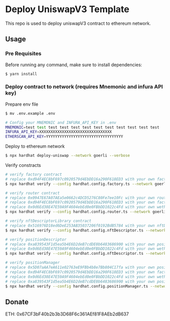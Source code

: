 # Deploy UniswapV3 Template

This repo is used to deploy uniswapV3 contract to ethereum network.

## Usage

### Pre Requisites

Before running any command, make sure to install dependencies:

```sh
$ yarn install
```

### Deploy contract to network (requires Mnemonic and infura API key)

Prepare env file

```sh
$ mv .env.example .env

# Config your MNEMONIC and INFURA_API_KEY in .env
MNEMONIC=test test test test test test test test test test test test
INFURA_API_KEY=XXXXXXXXXXXXXXXXXXXXXXXXXXXXXXXX
ETHERSCAN_API_KEY=YYYYYYYYYYYYYYYYYYYYYYYYYYYYYYYYYY
```

Deploy to ethereum network

```sh
$ npx hardhat deploy-uniswap --network goerli --verbose
```

Verify constracts

```sh
# verify factory contract
# replace 0xd94F4EC8bF697c0920579d4EbDD16a290F618ED3 with your own factory address
$ npx hardhat verify --config hardhat.config.factory.ts --network goerli 0xd94F4EC8bF697c0920579d4EbDD16a290F618ED3

# verify router contract
# replace 0x0947E67A07AEa5e0662c4DCD5276C80Fe7ee10Fc with your own router address
# replace 0xd94F4EC8bF697c0920579d4EbDD16a290F618ED3 with your own factory address
# replace 0x0d6Ed38E47E59A9F4604ebEd0e0FBbDD1022c4Fd with your own weth9 address
$ npx hardhat verify --config hardhat.config.router.ts --network goerli 0x0947E67A07AEa5e0662c4DCD5276C80Fe7ee10Fc "0xd94F4EC8bF697c0920579d4EbDD16a290F618ED3" "0x0d6Ed38E47E59A9F4604ebEd0e0FBbDD1022c4Fd"

# verify nftDescriptorLibrary contract
# replace 0x516976D18ed6DeE253AB35037206f0192BdB5784 with your own nftDescriptorLibrary address
$ npx hardhat verify --config hardhat.config.nftDescriptor.ts --network goerli 0x516976D18ed6DeE253AB35037206f0192BdB5784

# verify positionDescriptor
# replace 0xa839543F1d5ea5b4E6D2deB7cdDE0b6483686900 with your own positionDescriptor address
# replace 0x0d6Ed38E47E59A9F4604ebEd0e0FBbDD1022c4Fd with your own weth9 address
$ npx hardhat verify --config hardhat.config.nftDescriptor.ts --network goerli 0xa839543F1d5ea5b4E6D2deB7cdDE0b6483686900 "0x0d6Ed38E47E59A9F4604ebEd0e0FBbDD1022c4Fd"

# verify positionManager
# replace 0x5D07aAA7eA611e02763eE9FBb4b8e7Bb804C17fa with your own positionManager address
# replace 0xd94F4EC8bF697c0920579d4EbDD16a290F618ED3 with your own factory address
# replace 0x0d6Ed38E47E59A9F4604ebEd0e0FBbDD1022c4Fd with your own weth9 address
# replace 0xa839543F1d5ea5b4E6D2deB7cdDE0b6483686900 with your own positionDescriptor address
$ npx hardhat verify --config hardhat.config.positionManager.ts --network goerli 0x5D07aAA7eA611e02763eE9FBb4b8e7Bb804C17fa "0xd94F4EC8bF697c0920579d4EbDD16a290F618ED3" "0x0d6Ed38E47E59A9F4604ebEd0e0FBbDD1022c4Fd" "0xa839543F1d5ea5b4E6D2deB7cdDE0b6483686900"
```

## Donate

ETH: 0x67CF3bF40b2b3b3D68F6c361AEf81F8AEb2dB637
